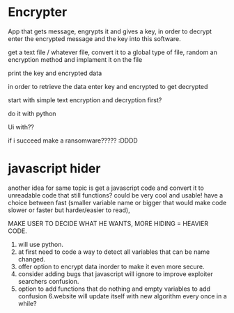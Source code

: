 # Encrypter
App that gets message, engrypts it and gives a key, in order to decrypt enter the encrypted message and the key into this software.



get a text file / whatever file,  convert it to a global type of file, random an encryption method and implament it on the file

print the key and encrypted data




in order to retrieve the data enter key and encrypted to get decrypted



start with simple text encryption and decryption first?

do it with python

Ui with??



if i succeed make a ransomware????? :DDDD


# javascript hider
another idea for same topic is get a javascript code and convert it to 
unreadable code that still functions? could be very cool and usable! 
have a choice between fast (smaller variable name or bigger that would make code slower or faster but harder/easier to read),

MAKE USER TO DECIDE WHAT HE WANTS, MORE HIDING = HEAVIER CODE.

1. will use python.
2. at first need to code a way to detect all variables that can be name changed.
3. offer option to encrypt data inorder to make it even more secure.
4. consider adding bugs that javascript will ignore to improve exploiter searchers confusion.
5. option to add functions that do nothing and empty variables to add confusion
6.website will update itself with new algorithm every once in a while?


